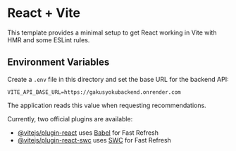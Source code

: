 # React + Vite

This template provides a minimal setup to get React working in Vite with HMR and some ESLint rules.

## Environment Variables

Create a `.env` file in this directory and set the base URL for the backend API:

```
VITE_API_BASE_URL=https://gakusyokubackend.onrender.com
```

The application reads this value when requesting recommendations.

Currently, two official plugins are available:

- [@vitejs/plugin-react](https://github.com/vitejs/vite-plugin-react/blob/main/packages/plugin-react/README.md) uses [Babel](https://babeljs.io/) for Fast Refresh
- [@vitejs/plugin-react-swc](https://github.com/vitejs/vite-plugin-react-swc) uses [SWC](https://swc.rs/) for Fast Refresh
